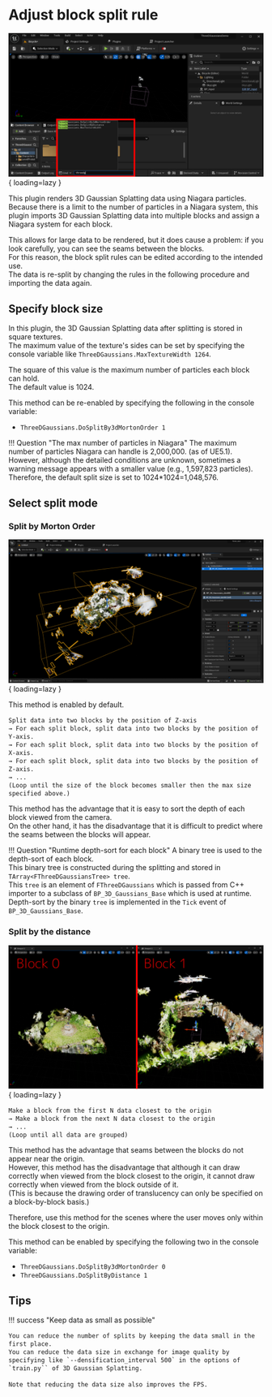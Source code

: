 # Adjust block split rule

![](images/how-to-split.png){ loading=lazy }  

This plugin renders 3D Gaussian Splatting data using Niagara particles. Because there is a limit to the number of particles in a Niagara system, this plugin imports 3D Gaussian Splatting data into multiple blocks and assign a Niagara system for each block.  

This allows for large data to be rendered, but it does cause a problem: if you look carefully, you can see the seams between the blocks.  
For this reason, the block split rules can be edited according to the intended use.  
The data is re-split by changing the rules in the following procedure and importing the data again.

## Specify block size

In this plugin, the 3D Gaussian Splatting data after splitting is stored in square textures.  
The maximum value of the texture's sides can be set by specifying the console variable like `ThreeDGaussians.MaxTextureWidth 1264`.  

The square of this value is the maximum number of particles each block can hold.  
The default value is 1024.

This method can be re-enabled by specifying the following in the console variable:  

- `ThreeDGaussians.DoSplitBy3dMortonOrder 1`

!!! Question "The max number of particles in Niagara"
    The maximum number of particles Niagara can handle is 2,000,000. (as of UE5.1).  
    However, although the detailed conditions are unknown, sometimes a warning message appears with a smaller value (e.g., 1,597,823 particles).  
    Therefore, the default split size is set to 1024*1024=1,048,576.  

## Select split mode

### Split by Morton Order

![](images/how-to-split-morton.png){ loading=lazy }  

This method is enabled by default.  

```
Split data into two blocks by the position of Z-axis  
→ For each split block, split data into two blocks by the position of Y-axis.  
→ For each split block, split data into two blocks by the position of X-axis.  
→ For each split block, split data into two blocks by the position of Z-axis.  
→ ...  
(Loop until the size of the block becomes smaller then the max size specified above.)  
```

This method has the advantage that it is easy to sort the depth of each block viewed from the camera.  
On the other hand, it has the disadvantage that it is difficult to predict where the seams between the blocks will appear.

!!! Question "Runtime depth-sort for each block"
    A binary tree is used to the depth-sort of each block.  
    This binary tree is constructed during the splitting and stored in `TArray<FThreeDGaussiansTree> tree`.  
    This `tree` is an element of `FThreeDGaussians` which is passed from C++ importer to a subclass of `BP_3D_Gaussians_Base` which is used at runtime.  
    Depth-sort by the binary `tree` is implemented in the `Tick` event of `BP_3D_Gaussians_Base`.

### Split by the distance

![](images/how-to-split-distance.png){ loading=lazy }  

```
Make a block from the first N data closest to the origin  
→ Make a block from the next N data closest to the origin  
→ ...  
(Loop until all data are grouped)
```

This method has the advantage that seams between the blocks do not appear near the origin.  
However, this method has the disadvantage that although it can draw correctly when viewed from the block closest to the origin, it cannot draw correctly when viewed from the block outside of it.  
(This is because the drawing order of translucency can only be specified on a block-by-block basis.)  

Therefore, use this method for the scenes where the user moves only within the block closest to the origin.  

This method can be enabled by specifying the following two in the console variable:  

- `ThreeDGaussians.DoSplitBy3dMortonOrder 0`
- `ThreeDGaussians.DoSplitByDistance 1`

## Tips

!!! success "Keep data as small as possible"

    You can reduce the number of splits by keeping the data small in the first place.  
    You can reduce the data size in exchange for image quality by specifying like `--densification_interval 500` in the options of `train.py`` of 3D Gaussian Splatting.  

    Note that reducing the data size also improves the FPS.